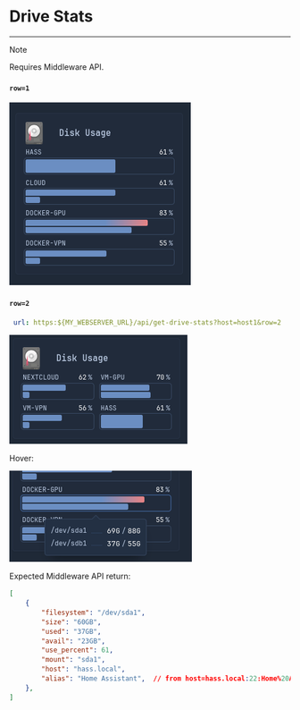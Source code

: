 # Drive Stats
---
> [!NOTE]
>
> Requires Middleware API.

#### `row=1`
![drive-stats](../../screenshots/drive-stats.png)

#### `row=2`
```yml
 url: https:${MY_WEBSERVER_URL}/api/get-drive-stats?host=host1&row=2
```
![drive-stats-2-row](../../screenshots/drive-stats-2-rows.png)


Hover:

![drive-stats-hover](../../screenshots/drive-stats-hover.png)

Expected Middleware API return:
```json
[
    {
        "filesystem": "/dev/sda1",
        "size": "60GB",
        "used": "37GB",
        "avail": "23GB",
        "use_percent": 61,
        "mount": "sda1",
        "host": "hass.local",
        "alias": "Home Assistant",  // from host=hass.local:22:Home%20Assistant
    },
]
```